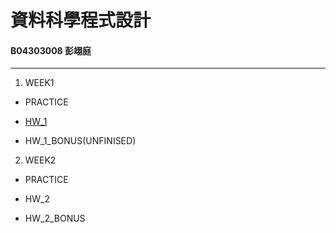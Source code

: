 # 資料科學程式設計
#### B04303008 彭翊庭
***

1. WEEK1

  - PRACTICE

  - [HW_1](https://yitingpeng.github.io/datascience/week_1/hw_1.html)

  - HW_1_BONUS(UNFINISED)

2. WEEK2

  * PRACTICE

  * HW_2

  * HW_2_BONUS


